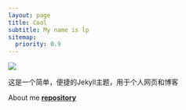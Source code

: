 ```yaml
---
layout: page
title: Cool
subtitle: My name is lp
sitemap:
  priority: 0.9
---
```


<img src="{{ '/assets/img/pudhina.jpg' | prepend: site.baseurl }}" id="about-img">

<div id="describe-text">
	<p>这是一个简单，便捷的Jekyll主题，用于个人网页和博客</p>
	<p>About me <strong> <a href="https://github.com/knhash/Pudhina"> repository</a> </strong></p>
</div>